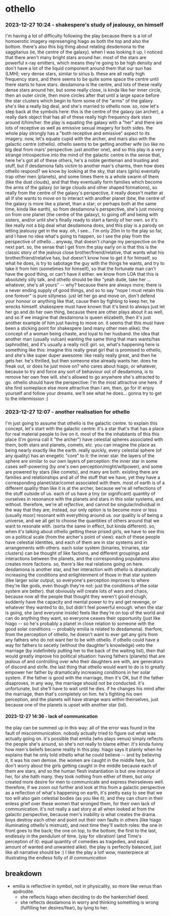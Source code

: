 # othello

### 2023-12-27 10:24 - shakespere's study of jealousy, on himself

I'm having a lot of difficulty following the play because there is a lot of homoerotic imagery represenging hiago as both the top and also the bottom. there's also this big thing about relating desdemona to the saggitarius (ie, the centre of the galaxy). when I was looking it up, I noticed that there aren't many bright stars around her. most of the stars are powerful x-ray emitters, which means they're going to be high density and don't have a lot of the liquid component around them that our sun has (LMH); very dense stars, similar to sirius b. these are all really high frequency stars, and there seems to be quite some space the centre until there starts to have stars. desdamona is the centre, and lots of these really dense stars around her, but some really close, is kinda like her inner circle, then an outer circle, then more circles after that until a large space before the star clusters which begin to form some of the "arms" of the galaxy. she's like a really big deal, and she's married to othello now. so, now let's step back at the symbols here: this is the centre of the galaxy (an archer), a really dark object that has all of these really high frequency dark stars around it/him/her. the play is equating the galaxy with a "her" and there are lots of receptive as well as emissive sexual imagery for both sides. the whole play strongly has a "both receptive and emissive" aspect to its imagery.
now, let's equate cupid with the archer, and mars also with the galactic centre (othello). othello seems to be getting another wife (so like no big deal from mars' perspective: just another one), and so this play is a very strange introspective into the mind of the galactic centre in the sense that, here he's got all of these others, he's a noble gentleman and trusting and stuff, but if desdamona falls victim to another man's charms, then how does othello respond?
	we know by looking at the sky, that stars (girls) eventally trap other men (planets), and some times there is a whole swarm of them (like the dust clouds), and that they eventually form families which become the arms of the galaxy (or large clouds and other shaped formations), so really from the centre of the galaxy's perspective, it really doesn't matter at all if she wants to move on to interact with another planet (btw, the centre of the galaxy is more like a planet, than a star; or perhaps both at the same time, kinda like earth), so from desdamona's perspective, she's just moving on from one planet (the centre of the galaxy), to going off and being with sisters, and/or until she's finally ready to start a family of her own. so it's like really not a big deal what desdamona does, and this play is a parody on letting jealousy get in the way.
		oh, I see... I'm only 20m in to the play so far, and I have no idea what's going to happen, so I see the play from the perspective of othello... anyway, that doesn't change my perspective on the next part.
so, the sense that I get from the play early on is that this is the classic story of the jealous close brother/friend/relative, that wants what his brother/friend/relative has, but doesn't know how to get it for himself, so what he does, is try to sabotage the guy with the things he wants, and try to take it from him (sometimes for himself), so that the fortunate man can't have the good thing, or can't have it either.
	we know from LOA that this is absolutely silly talk, and othello should be like "yeah dude, take her ... whatever, she's all yours" -- why? because there are always more; there is a never ending supply of good things, and so to say "nope I must retain this one forever" is pure sillyness. just let her go and move on, don't defend your honour or anything like that, cause then by fighting to keep her, he wrecks himself.
		shakespere must have known that it's best to always just let her go and do her own thing, because there are other plays about it as well, and so if we imagine that desdamona is queen elizabeth, then it's just another example of him just having to move on. it seems that this must have been a sticking point for shakespere (and many other men alike): the concept of a woman being chaste, and loyal to her husband. the idea that another man (usually vulcan) wanting the same thing that mars wants/has (aphrodite), and it's usually a really nicE girl.
so, what's happening here is something like this: imagine this really great girl that is promised to othello, and she's like super duper awesome: like really really great, and then he gets her. he's thrilled, but then someone else already wants her. does he freak out, or does he just move on? who cares about hiago, or whatever, because to try and force any sort of behaviour out of desdamona, is to remove her own free will. she's allowed to go anywhere she's attracted to go. othello should have the perspective: I'm the most attractive one here. if she find someplace else more attractive than I am, then, go for it! enjoy yourself and follow your dreams. we'll see what he does... gonna try to get to the intermission :)

### 2023-12-27 12:07 - another realisation for othello

I'm just going to assume that othello is the galactic centre. to explain this concept, let's start with the galactic centre: it's a star that's that has a place for real material people to live on it. most of the the inhabitants of this this place (I'm gonna call it "the archer") have celestial spheres associated with them, both stars and planets, comets, etc. you can imagine the place as being nearly exactly like the earth. really quickly, every celestial sphere (of any quality) has an enegetic "core" to it: the inner star. the layers of the sphere are similar to our own layers of perception: the inner star in some cases self-powering (by one's own perception/might/willpower), and some are powered by stars (like comets), and many are both. existing there are families and relationships and all of the stuff that we have, yet they have a corresponding planet/star/comet associated with them.
	most of earth is of a different quality than like it is at the archer, because we're all reflections of the stuff outside of us. each of us have a tiny (or significant) quantity of ourselves in resonance with the planets and stars in this solar systems, and without. therefore, we're all *reflective*, and cannot be singular/individual in the way that they are; instead, our only option is to become *more* or less (usually moor) resonant with everything around us. our quality is of being a universe, and we all get to choose the quantities of others around that we want to resonate with. (sorta the same in effect, but kinda different).
so, when it's talking about othello getting these prised girls, we have to see this on a political scale (from the archer's point of view): each of these people have celestial identites, and each of them are in star systems and in arrangements with others. each solar system (binaries, trinaries, star clusters) can be thought of like factions, and different groupings and interactions between the planets, and the corresponding populations also creates more factions. so, there's like real relations going on here. desdamona is another star, and her interaction with othello is dramatically increasing the conditions and enlightenment of thoxe in that star system (like larger solar output, so everyone's perception improves to where they're like gods, even though they're not: just the conditions of the solar system are better). that obviously will create lots of wars and chaos, because now all the people that thought they weren't good enough, suddenly have the capacity and mental power to try and get revenge, or whatever they wanted to do, but didn't feel powerful enough. when the star is going, she (and everyone inside) feels like they're on top of the world and can do anything they want, so everyone ceases their opportunity (just like hiago -- so he's probably a planet in close relation to someone with the good solar conditions -- probably emilia is related to desdamona).
therfore, from the perception of othello, he doesn't want to ever get any girls from any fathers who do not want her to be with othello. if othello could have a way for fathers to secetly (without the daughter's knowledge) veto the marriage (by indefinitely putting her to the back of the waiting list), then that would greatly improve his political situation: having fathers (planets) that are jealous of and controlling over who their daughters are with, are generators of discord and strife. the last thing that othello would want to do is to greatly empower her father by dramatically increasing conditions in her solar system. if the father is good with the marriage, then it's OK, but if the father disaproves, in any way, the marriage should not be conducted. it's unfortunate, but she'll have to wait until he dies. if he changes his mind after the marriage, then that's completely on him. he's fighting his own perception, and the planets will have strange wars within theirselves, just because one of the planets is upset with another star (lol).

#### 2023-12-27 14:36 - lack of communication

the play can be summed up in this way: all of the error was found in the fault of miscommunication. nobody actually tried to figure out what was actually going on. it's possible that emilia (who plays venus) simply reflects the people she's around, so she's not really to blame either. it's kinda funny how men's beliefs became reality in this play. hiago says it plainly when he explains that he only told othello what he could believe -- and by believing it, it was his own demise. the women are caught in the middle here, but don't worry about the girls getting caught in the middle because each of them are stars, and so the human flesh instantiation is but one instance of her, for she hath many. they took nothing from either of them, but only created more desire for men to communicate and express theirseleves well.
therefore, if we zoom out further and look at this from a galactic perspective as a reflection of what's happening on earth, it's pretty easy to see that we too will also gain celestial bodies (as you like it), and they can churn in their enless grief over these women that wronged them, for their own lack of communication. it's not really a sad story at all when looked at from the galactic perspective, because men's inability is what creates the drama. boys destroy each other and point out their own faults in others (like hiago illuminating othello's mistrust), and next time they'll switch roles: the one in front goes to the back; the one on top, to the bottom; the first to the last, endlessly in the pendulum of time. (yay for vibration! (and Time's perception of it): equal quantity of comedies as tragedies, and equal amount of wanted and unwanted alike). the play is perfectly balanced, just like all narrative should be :) I like the play a lot! wow, masterpiece at illustrating the endless folly of *ill communication*

## breakdown

- emilia is reflective in symbol, not in physicality, so more like venus than apdrodite.
  - she reflects hiago when deciding to do the hankerchief deed.
  - she reflects desdamona in worry and thinking something is wrong (fulfilling her desires/fear), by lying to her.
